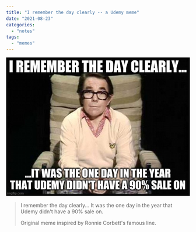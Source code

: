 ```yaml
---
title: "I remember the day clearly -- a Udemy meme"
date: "2021-08-23"
categories: 
  - "notes"
tags: 
  - "memes"
---
```


[![](images/ronnie-udemy-meme.jpg)](https://davidpeach.co.uk/wp-content/uploads/2023/05/ronnie-udemy-meme.jpg)

> I remember the day clearly... It was the one day in the year that Udemy didn't have a 90% sale on.
> 
> Original meme inspired by Ronnie Corbett's famous line.
